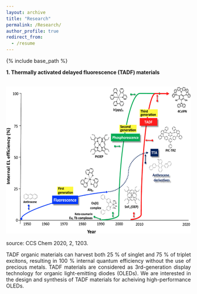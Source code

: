 ```yaml
---
layout: archive
title: "Research"
permalink: /Research/
author_profile: true
redirect_from:
  - /resume
---
```


{% include base_path %}

**1. Thermally activated delayed fluorescence (TADF) materials**

<br/> <img src='/images/tadf.jpg' width="600" height="400">

source: CCS Chem 2020, 2, 1203.

<div style="text-align: justify">
TADF organic materials can harvest both 25 % of singlet and 75 % of triplet excitons, resulting in 100 % internal quantum efficiency without the use of precious metals. TADF materials are considered as 3rd-generation display technology for organic light-emitting diodes (OLEDs). We are interested in the design and synthesis of TADF materials for acheiving high-performance OLEDs.
</div>

